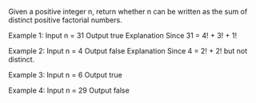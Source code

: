 Given a positive integer n, return whether n can be written as the sum of distinct positive factorial numbers.

Example 1:
Input
n = 31
Output
true
Explanation
Since 31 = 4! + 3! + 1!

Example 2:
Input
n = 4
Output
false
Explanation
Since 4 = 2! + 2! but not distinct.

Example 3:
Input
n = 6
Output
true

Example 4:
Input
n = 29
Output
false